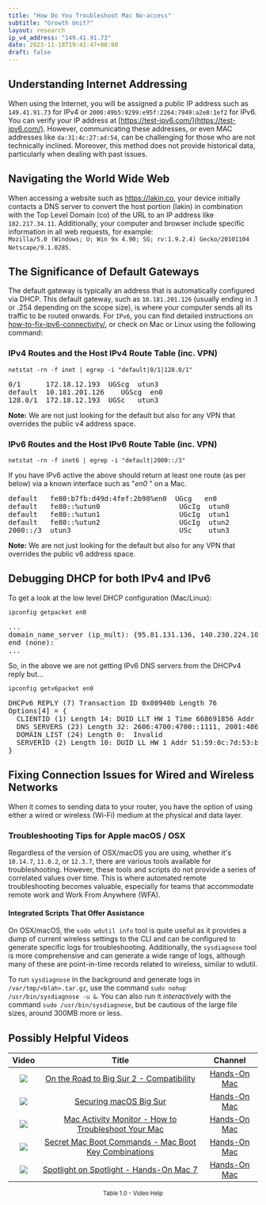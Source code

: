 ```yaml
---
title: "How Do You Troubleshoot Mac No-access"
subtitle: "Growth Unit?"
layout: research
ip_v4_address: "149.41.91.73"
date: 2023-11-18T19:41:47+00:00
draft: false
---
```


## Understanding Internet Addressing  

When using the Internet, you will be assigned a public IP address such as ```149.41.91.73``` for IPv4 or ```2000:49b5:9299:e95f:2264:7949:a2e8:1ef2``` for IPv6. You can verify your IP address at [https://test-ipv6.com/](https://test-ipv6.com/). However, communicating these addresses, or even MAC addresses like ```da:31:4c:27:ad:54```, can be challenging for those who are not technically inclined. Moreover, this method does not provide historical data, particularly when dealing with past issues.
## Navigating the World Wide Web  
When accessing a website such as https://lakin.co, your device initially contacts a DNS server to convert the host portion (lakin) in combination with the Top Level Domain (co) of the URL to an IP address like ```182.217.34.11```. Additionally, your computer and browser include specific information in all web requests, for example: <br>```Mozilla/5.0 (Windows; U; Win 9x 4.90; SG; rv:1.9.2.4) Gecko/20101104 Netscape/9.1.0285```.
## The Significance of Default Gateways  
The default gateway is typically an address that is automatically configured via DHCP. This default gateway, such as ```10.181.201.126``` (usually ending in .1 or .254 depending on the scope size), is where your computer sends all its traffic to be routed onwards. For ```IPv6```, you can find detailed instructions on [how-to-fix-ipv6-connectivity/](/blog/how-to-fix-ipv6-connectivity/), or check on Mac or Linux using the following command: <br>
### IPv4 Routes and the Host IPv4 Route Table (inc. VPN)
```netstat -rn -f inet | egrep -i "default|0/1|128.0/1"```

<pre>
0/1      172.18.12.193  UGScg  utun3
default  10.181.201.126    UGScg  en0
128.0/1  172.18.12.193  UGSc   utun3</pre>

**Note:** We are not just looking for the default but also for any VPN that overrides the public v4 address space.

### IPv6 Routes and the Host IPv6 Route Table (inc. VPN)
```netstat -rn -f inet6 | egrep -i "default|2000::/3"```

If you have IPv6 active the above should return at least one route (as per below) via a known interface such as "_en0_ " on a Mac. 

<pre>
default   fe80:b7fb:d49d:4fef:2b98%en0  UGcg   en0
default   fe80::%utun0                   UGcIg  utun0
default   fe80::%utun1                   UGcIg  utun1
default   fe80::%utun2                   UGcIg  utun2
2000::/3  utun3                          USc    utun3</pre>

**Note:** We are not just looking for the default but also for any VPN that overrides the public v6 address space.
<br>

## Debugging DHCP for both IPv4 and IPv6

To get a look at the low level DHCP configuration (Mac/Linux): 

```ipconfig getpacket en0```

<pre>
...
domain_name_server (ip_mult): {95.81.131.136, 140.230.224.103}
end (none):
...</pre>

So, in the above we are not getting IPv6 DNS servers from the DHCPv4 reply but...

```ipconfig getv6packet en0```

<pre>
DHCPv6 REPLY (7) Transaction ID 0x80940b Length 76
Options[4] = {
  CLIENTID (1) Length 14: DUID LLT HW 1 Time 668691856 Addr da:31:4c:27:ad:54
  DNS_SERVERS (23) Length 32: 2606:4700:4700::1111, 2001:4860:4860::8844
  DOMAIN_LIST (24) Length 0:  Invalid
  SERVERID (2) Length 10: DUID LL HW 1 Addr 51:59:0c:7d:53:b8
}</pre>




## Fixing Connection Issues for Wired and Wireless Networks

When it comes to sending data to your router, you have the option of using either a wired or wireless (Wi-Fi) medium at the physical and data layer.
### Troubleshooting Tips for Apple macOS / OSX
Regardless of the version of OSX/macOS you are using, whether it's ```10.14.7```, ```11.0.2```, or ```12.3.7```, there are various tools available for troubleshooting. However, these tools and scripts do not provide a series of correlated values over time. This is where automated remote troubleshooting becomes valuable, especially for teams that accommodate remote work and Work From Anywhere (WFA).
#### Integrated Scripts That Offer Assistance
On OSX/macOS, the ```sudo wdutil info``` tool is quite useful as it provides a dump of current wireless settings to the CLI and can be configured to generate specific logs for troubleshooting. Additionally, the ```sysdiagnose``` tool is more comprehensive and can generate a wide range of logs, although many of these are point-in-time records related to wireless, similar to wdutil.

To run ```sysdiagnose``` in the background and generate logs in ```/var/tmp/<blah>.tar.gz```, use the command ```sudo nohup /usr/bin/sysdiagnose -u &```. You can also run it *interactively* with the command ```sudo /usr/bin/sysdiagnose```, but be cautious of the large file sizes, around 300MB more or less.
## Possibly Helpful Videos

<link href="/plugins/lity/css/lity.min.css" rel="stylesheet">
<script src="/plugins/lity/js/lity.min.js"></script>
<div class="table1-start"></div>

|Video | Title | Channel |
| :---: | :---: | :---: |
|<a href="https://www.youtube.com/watch?v=HEbK-Tignuc" data-lity><img src="https://i.ytimg.com/vi/HEbK-Tignuc/default.jpg" class="img-fluid"></a>|<a href="https://www.youtube.com/watch?v=HEbK-Tignuc" data-lity>On the Road to Big Sur 2 - Compatibility</a>|<a target="_blank" href="https://www.youtube.com/channel/UCg43DP8MdHVcl4rFK_delBg" >Hands-On Mac</a>|
|<a href="https://www.youtube.com/watch?v=7KdhJimuhNw" data-lity><img src="https://i.ytimg.com/vi/7KdhJimuhNw/default.jpg" class="img-fluid"></a>|<a href="https://www.youtube.com/watch?v=7KdhJimuhNw" data-lity>Securing macOS Big Sur</a>|<a target="_blank" href="https://www.youtube.com/channel/UCg43DP8MdHVcl4rFK_delBg" >Hands-On Mac</a>|
|<a href="https://www.youtube.com/watch?v=TWzWd_DiaJ0" data-lity><img src="https://i.ytimg.com/vi/TWzWd_DiaJ0/default.jpg" class="img-fluid"></a>|<a href="https://www.youtube.com/watch?v=TWzWd_DiaJ0" data-lity>Mac Activity Monitor - How to Troubleshoot Your Mac</a>|<a target="_blank" href="https://www.youtube.com/channel/UCg43DP8MdHVcl4rFK_delBg" >Hands-On Mac</a>|
|<a href="https://www.youtube.com/watch?v=VwNYWAxHCgM" data-lity><img src="https://i.ytimg.com/vi/VwNYWAxHCgM/default.jpg" class="img-fluid"></a>|<a href="https://www.youtube.com/watch?v=VwNYWAxHCgM" data-lity>Secret Mac Boot Commands - Mac Boot Key Combinations</a>|<a target="_blank" href="https://www.youtube.com/channel/UCg43DP8MdHVcl4rFK_delBg" >Hands-On Mac</a>|
|<a href="https://www.youtube.com/watch?v=RslZ4W1EPqk" data-lity><img src="https://i.ytimg.com/vi/RslZ4W1EPqk/default.jpg" class="img-fluid"></a>|<a href="https://www.youtube.com/watch?v=RslZ4W1EPqk" data-lity>Spotlight on Spotlight - Hands-On Mac 7</a>|<a target="_blank" href="https://www.youtube.com/channel/UCg43DP8MdHVcl4rFK_delBg" >Hands-On Mac</a>|

<center><small>Table 1.0 - Video Help</small></center>
 <br>
<div class="table1-end"></div>
<script type="text/javascript">
(function() {
    $('div.table1-start').nextUntil('div.table1-end', 'table').addClass('table thead-dark table-striped table-responsive rounded').attr('id', 't1');
    $('#t1').find('thead').addClass('thead-dark');
})();
</script>
